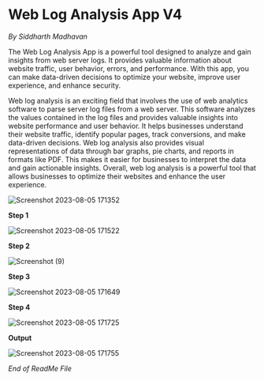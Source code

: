 # Web Log Analysis App V4
*By Siddharth Madhavan*

The Web Log Analysis App is a powerful tool designed to analyze and gain insights from web server logs. It provides valuable information about website traffic, user behavior, errors, and performance. With this app, you can make data-driven decisions to optimize your website, improve user experience, and enhance security. 

Web log analysis is an exciting field that involves the use of web analytics software to parse server log files from a web server. This software analyzes the values contained in the log files and provides valuable insights into website performance and user behavior. It helps businesses understand their website traffic, identify popular pages, track conversions, and make data-driven decisions. Web log analysis also provides visual representations of data through bar graphs, pie charts, and reports in formats like PDF. This makes it easier for businesses to interpret the data and gain actionable insights. Overall, web log analysis is a powerful tool that allows businesses to optimize their websites and enhance the user experience.

![Screenshot 2023-08-05 171352](https://github.com/HuntingHack/weblogv3/assets/79624807/757b1fad-98a6-4979-bdf3-ac78a6849c73)

**Step 1**

![Screenshot 2023-08-05 171522](https://github.com/HuntingHack/weblogv3/assets/79624807/31a747b3-4657-4a6a-87d5-853b0dab07d8)

**Step 2**

![Screenshot (9)](https://github.com/HuntingHack/weblogv3/assets/79624807/5d320777-9b8a-4c8a-8e98-fc94d9250625)

**Step 3**

![Screenshot 2023-08-05 171649](https://github.com/HuntingHack/weblogv3/assets/79624807/d648464f-072a-4435-88b7-0eb713b608cc)

**Step 4**

![Screenshot 2023-08-05 171725](https://github.com/HuntingHack/weblogv3/assets/79624807/ac692e82-781a-483f-887d-3846bb4720a3)

**Output**

![Screenshot 2023-08-05 171755](https://github.com/HuntingHack/weblogv3/assets/79624807/00c5822b-6ffb-4e80-aadd-c37ffb2ee4e9)

*End of ReadMe File*
